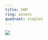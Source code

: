 ```yaml
---
title: SHM
ring: assess
quadrant: staples
---
```


[![](https://img.shields.io/badge/github-de5f85?logo=github&logoColor=000&style=flat)](https://github.com/RVR06/shm)